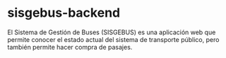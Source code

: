 # sisgebus-backend
El Sistema de Gestión de Buses (SISGEBUS) es una aplicación web que permite conocer el estado actual del sistema de transporte público, pero también permite hacer compra de pasajes.

